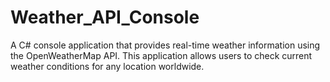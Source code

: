 # Weather_API_Console
A C# console application that provides real-time weather information using the OpenWeatherMap API. This application allows users to check current weather conditions for any location worldwide.
